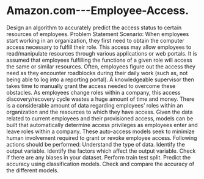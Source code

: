 # Amazon.com---Employee-Access.
Design an algorithm to accurately predict the access status to certain resources of employees.  Problem Statement Scenario: When employees start working in an organization, they first need to obtain the computer access necessary to fulfill their role. This access may allow employees to read/manipulate resources through various applications or web portals. It is assumed that employees fulfilling the functions of a given role will access the same or similar resources. Often, employees figure out the access they need as they encounter roadblocks during their daily work (such as, not being able to log into a reporting portal). A knowledgeable supervisor then takes time to manually grant the access needed to overcome these obstacles. As employees change roles within a company, this access discovery/recovery cycle wastes a huge amount of time and money. There is a considerable amount of data regarding employees’ roles within an organization and the resources to which they have access. Given the data related to current employees and their provisioned access, models can be built that automatically determine access privileges as employees enter and leave roles within a company. These auto-access models seek to minimize human involvement required to grant or revoke employee access.  Following actions should be performed:  Understand the type of data. Identify the output variable. Identify the factors which affect the output variable. Check if there are any biases in your dataset. Perform train test split. Predict the accuracy using classification models. Check and compare the accuracy of the different models.

